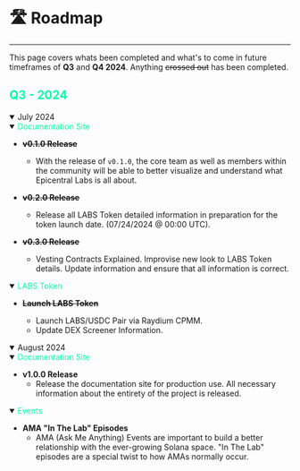 # 🛣️ Roadmap

---

This page covers whats been completed and what's to come in future timeframes of **Q3** and **Q4 2024**. Anything ~~crossed out~~ has been completed. 

## **<span style="color:#00FFA3">Q3 - 2024</span>**

<details open>
  <summary>July 2024</summary>

  <details open>
    <summary><span style="color:#00FFA3">Documentation Site</span></summary>

  - ~~**v0.1.0 Release**~~
    - With the release of `v0.1.0`, the core team as well as members within the community will be able to better visualize and understand what Epicentral Labs is all about.
  
  - ~~**v0.2.0 Release**~~
    - Release all LABS Token detailed information in preparation for the token launch date. (07/24/2024 @ 00:00 UTC).
  
  - ~~**v0.3.0 Release**~~
    - Vesting Contracts Explained. Improvise new look to LABS Token details. Update information and ensure that all information is correct.

  </details>

  <details open>
    <summary><span style="color:#00FFA3">LABS Token</span></summary>

  - ~~**Launch LABS Token**~~

    - Launch LABS/USDC Pair via Raydium CPMM.
    - Update DEX Screener Information.

  </details>

</details>

<details open>
  <summary>August 2024</summary>

  <details open>
    <summary><span style="color:#00FFA3">Documentation Site</span></summary>
  
  - **v1.0.0 Release**
    - Release the documentation site for production use. All necessary information about the entirety of the project is released.

  </details>

  <details open>
    <summary><span style="color:#00FFA3">Events</span></summary>
  
  - **AMA "In The Lab" Episodes**
    - AMA (Ask Me Anything) Events are important to build a better relationship with the ever-growing Solana space. "In The Lab" episodes are a special twist to how AMAs normally occur.  

  </details>

</details>